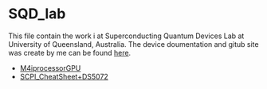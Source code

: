 # SQD_lab   

This file contain the work i at Superconducting Quantum Devices Lab at University of Queensland, Australia. The device doumentation and gitub site was create by me can be found [here](https://sqdlab.github.io).
   
* [M4iprocessorGPU](./m4iproccessorgpu.md)
* [SCPI_CheatSheet+DS5072](./scpi_cheatsheet.md)
